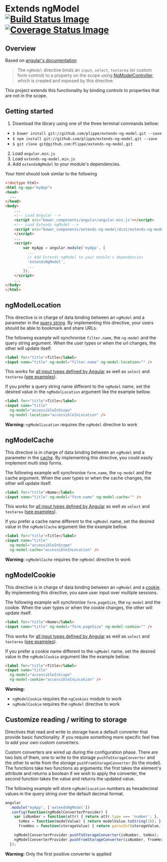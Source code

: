 # Extends ngModel &nbsp; [![Build Status Image](https://api.travis-ci.org/Plippe/extends-ng-model.svg?branch=master)](https://travis-ci.org/Plippe/extends-ng-model)  [![Coverage Status Image](https://coveralls.io/repos/Plippe/extends-ng-model/badge.svg?branch=master&service=github)](https://coveralls.io/github/Plippe/extends-ng-model?branch=master)

## Overview

Based on [angular's documentation](https://docs.angularjs.org/api/ng/directive/ngModel)
> The `ngModel` directive binds an `input`, `select`, `textarea` (or custom form control) to a property on the scope using [NgModelController](https://docs.angularjs.org/api/ng/type/ngModel.NgModelController), which is created and exposed by this directive.

This project extends this functionality by binding controls to properties that are not in the scope.


## Getting started

1. Download the library using one of the three terminal commands bellow:
  - `$ bower install git://github.com/plippe/extends-ng-model.git --save`
  - `$ npm install git://github.com/plippe/extends-ng-model.git --save`
  - `$ git clone git@github.com:Plippe/extends-ng-model.git`
2. Load `angular.min.js`
3. Load `extends-ng-model.min.js`
4. Add `extendsNgModel` to your module's dependencies.

Your html should look similar to the following

```html
<!doctype html>
<html ng-app="myApp">
<head>
  ...
</head>
<body>
    ...
    <!-- Load Angular -->
    <script src="bower_components/angular/angular.min.js"></script>
    <!-- Load Extends ngModel -->
    <script src="bower_components/extends-ng-model/dist/extends-ng-model.min.js">
    </script>
    ...
    <script>
        var myApp = angular.module('myApp', [
          ...
          // Add Extends ngModel to your module's dependencies
          'extendsNgModel',
          ...
        ]);
    </script>
    ...
</body>
</html>
```

## ngModelLocation

This directive is in charge of data binding between an `ngModel` and a parameter in the [query string](https://en.wikipedia.org/wiki/Query_string). By implementing this directive, your users should be able to bookmark and share URLs.

The following example will synchronise `filter.name`, the `ng-model` and the query string argument. When the user types or when the url changes, the other will update itself.

```html
<label for="title">Title</label>
<input name="title" ng-model="filter.name" ng-model-location="" />
```

This works for [all input types defined by Angular](https://docs.angularjs.org/api/ng/input) as well as `select` and `textarea` ([see examples](https://github.com/Plippe/extends-ng-model/blob/master/example/ng-model-storage/ng-model-location.html)).

If you prefer a query string name different to the `ngModel` name, set the desired value in the `ngModelLocation` argument like the example bellow.

```html
<label for="title">Title</label>
<input name="title"
  ng-model="accessibleInScope"
  ng-model-location="accessibleInLocation" />
```

**Warning:** `ngModelLocation` requires the `ngModel` directive to work


## ngModelCache

This directive is in charge of data binding between an `ngModel` and a parameter in the [cache](https://docs.angularjs.org/api/ng/type/$cacheFactory.Cache). By implementing this directive, you could easily implement multi step forms.

The following example will synchronise `form.name`, the `ng-model` and the cache argument. When the user types or when the cache changes, the other will update itself.

```html
<label for="title">Name</label>
<input name="title" ng-model="form.name" ng-model-cache="" />
```

This works for [all input types defined by Angular](https://docs.angularjs.org/api/ng/input) as well as `select` and `textarea` ([see examples](https://github.com/Plippe/extends-ng-model/blob/master/example/ng-model-storage/ng-model-cache.html)).

If you prefer a cache name different to the `ngModel` name, set the desired value in the `ngModelCache` argument like the example bellow.

```html
<label for="title">Title</label>
<input name="title"
  ng-model="accessibleInScope"
  ng-model-cache="accessibleInLocation" />
```

**Warning:** `ngModelCache` requires the `ngModel` directive to work


## ngModelCookie

This directive is in charge of data binding between an `ngModel` and a [cookie](https://docs.angularjs.org/api/ngCookies/service/$cookies). By implementing this directive, you save user input over multiple sessions.

The following example will synchronise `form.pageSize`, the `ng-model` and the cookie. When the user types or when the cookie changes, the other will update itself.

```html
<label for="title">Name</label>
<input name="title" ng-model="form.pageSize" ng-model-cookie="" />
```

This works for [all input types defined by Angular](https://docs.angularjs.org/api/ng/input) as well as `select` and `textarea` ([see examples](https://github.com/Plippe/extends-ng-model/blob/master/example/ng-model-storage/ng-model-cookie.html)).

If you prefer a cookie name different to the `ngModel` name, set the desired value in the `ngModelCookie` argument like the example bellow.

```html
<label for="title">Title</label>
<input name="title"
  ng-model="accessibleInScope"
  ng-model-cookie="accessibleInLocation" />
```

**Warning:**
  - `ngModelCookie` requires the `ngCookies` module to work
  - `ngModelCookie` requires the `ngModel` directive to work


## Customize reading / writing to storage

Directives that read and write to storage have a default converter that provide basic functionality. If you require something more specific feel free to add your own custom converters.

Custom converters are wired up during the configuration phase. There are two lists of them, one to write to the storage `pushToStorageConverter` and the other to write from the storage `pushFromStorageConverter` (to the model). The functions take two functions as arguments: the first takes the element's attribute and returns a boolean if we wish to apply the converter, the second function takes the value and returns the updated value.

The following example will store `ngModelLocation` numbers as hexadecimal values in the query string over the default decimal format.

```js
angular
  .module("myApp", ['extendsNgModel'])
  .config(function(ngModelConverterProvider) {
    var isNumber = function(attr) { return attr.type === 'number'; },
      toHex = function(modelValue) { return modelValue.toString(16); },
      fromHex = function(storageValue) { return parseInt(storageValue, 16); };

    ngModelConverterProvider.pushToStorageConverter(isNumber, toHex);
    ngModelConverterProvider.pushFromStorageConverter(isNumber, fromHex);
  });
```

**Warning:** Only the first positive converter is applied
